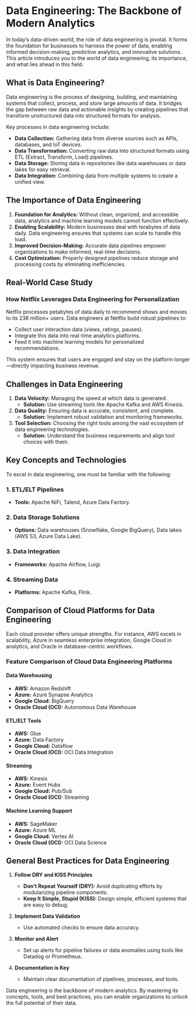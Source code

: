 # Data Engineering: The Backbone of Modern Analytics

In today’s data-driven world, the role of data engineering is pivotal. It forms the foundation for businesses to harness the power of data, enabling informed decision-making, predictive analytics, and innovative solutions. This article introduces you to the world of data engineering, its importance, and what lies ahead in this field.

## What is Data Engineering?

Data engineering is the process of designing, building, and maintaining systems that collect, process, and store large amounts of data. It bridges the gap between raw data and actionable insights by creating pipelines that transform unstructured data into structured formats for analysis.

Key processes in data engineering include:
- **Data Collection:** Gathering data from diverse sources such as APIs, databases, and IoT devices.
- **Data Transformation:** Converting raw data into structured formats using ETL (Extract, Transform, Load) pipelines.
- **Data Storage:** Storing data in repositories like data warehouses or data lakes for easy retrieval.
- **Data Integration:** Combining data from multiple systems to create a unified view.

## The Importance of Data Engineering

1. **Foundation for Analytics:** Without clean, organized, and accessible data, analytics and machine learning models cannot function effectively.
2. **Enabling Scalability:** Modern businesses deal with terabytes of data daily. Data engineering ensures that systems can scale to handle this load.
3. **Improved Decision-Making:** Accurate data pipelines empower organizations to make informed, real-time decisions.
4. **Cost Optimization:** Properly designed pipelines reduce storage and processing costs by eliminating inefficiencies.

## Real-World Case Study
### How Netflix Leverages Data Engineering for Personalization

Netflix processes petabytes of data daily to recommend shows and movies to its 238 million+ users. Data engineers at Netflix build robust pipelines to:
- Collect user interaction data (views, ratings, pauses).
- Integrate this data into real-time analytics platforms.
- Feed it into machine learning models for personalized recommendations.

This system ensures that users are engaged and stay on the platform longer—directly impacting business revenue.

## Challenges in Data Engineering

1. **Data Velocity:** Managing the speed at which data is generated.
   - **Solution:** Use streaming tools like Apache Kafka and AWS Kinesis.
2. **Data Quality:** Ensuring data is accurate, consistent, and complete.
   - **Solution:** Implement robust validation and monitoring frameworks.
3. **Tool Selection:** Choosing the right tools among the vast ecosystem of data engineering technologies.
   - **Solution:** Understand the business requirements and align tool choices with them.

## Key Concepts and Technologies
To excel in data engineering, one must be familiar with the following:

### 1. ETL/ELT Pipelines
- **Tools:** Apache NiFi, Talend, Azure Data Factory.

### 2. Data Storage Solutions
- **Options:** Data warehouses (Snowflake, Google BigQuery), Data lakes (AWS S3, Azure Data Lake).

### 3. Data Integration
- **Frameworks:** Apache Airflow, Luigi.

### 4. Streaming Data
- **Platforms:** Apache Kafka, Flink.

## Comparison of Cloud Platforms for Data Engineering

Each cloud provider offers unique strengths. For instance, AWS excels in scalability, Azure in seamless enterprise integration, Google Cloud in analytics, and Oracle in database-centric workflows.

### Feature Comparison of Cloud Data Engineering Platforms

#### Data Warehousing
- **AWS:** Amazon Redshift
- **Azure:** Azure Synapse Analytics
- **Google Cloud:** BigQuery
- **Oracle Cloud (OCI):** Autonomous Data Warehouse

#### ETL/ELT Tools
- **AWS:** Glue
- **Azure:** Data Factory
- **Google Cloud:** Dataflow
- **Oracle Cloud (OCI):** OCI Data Integration

#### Streaming
- **AWS:** Kinesis
- **Azure:** Event Hubs
- **Google Cloud:** Pub/Sub
- **Oracle Cloud (OCI):** Streaming

#### Machine Learning Support
- **AWS:** SageMaker
- **Azure:** Azure ML
- **Google Cloud:** Vertex AI
- **Oracle Cloud (OCI):** OCI Data Science

## General Best Practices for Data Engineering

1. **Follow DRY and KISS Principles**
   - **Don’t Repeat Yourself (DRY):** Avoid duplicating efforts by modularizing pipeline components.
   - **Keep It Simple, Stupid (KISS):** Design simple, efficient systems that are easy to debug.

2. **Implement Data Validation**
   - Use automated checks to ensure data accuracy.

3. **Monitor and Alert**
   - Set up alerts for pipeline failures or data anomalies using tools like Datadog or Prometheus.

4. **Documentation is Key**
   - Maintain clear documentation of pipelines, processes, and tools.

Data engineering is the backbone of modern analytics. By mastering its concepts, tools, and best practices, you can enable organizations to unlock the full potential of their data.
